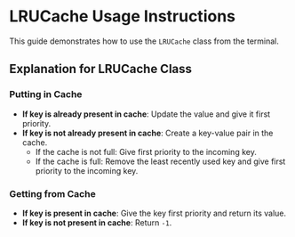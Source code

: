 # LRUCache Usage Instructions

This guide demonstrates how to use the `LRUCache` class from the terminal.

## Explanation for LRUCache Class

### Putting in Cache

- **If key is already present in cache**: Update the value and give it first priority.
- **If key is not already present in cache**: Create a key-value pair in the cache.
    - If the cache is not full: Give first priority to the incoming key.
    - If the cache is full: Remove the least recently used key and give first priority to the incoming key.

### Getting from Cache

- **If key is present in cache**: Give the key first priority and return its value.
- **If key is not present in cache**: Return `-1`.